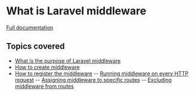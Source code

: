 # What is Laravel middleware

[Full documentation](https://howtocodewell.net/tutorial/what-is-laravel-middleware)

## Topics covered
- [What is the purpose of Laravel middleware](https://howtocodewell.net/tutorial/what-is-laravel-middleware/preview#What_is_the_purpose_of_Laravel_middleware)
- [How to create middleware](https://howtocodewell.net/tutorial/what-is-laravel-middleware/preview#How_to_create_middleware)
- [How to register the middleware](https://howtocodewell.net/tutorial/what-is-laravel-middleware/preview#How_to_register_the_middleware)
-- [Running middleware on every HTTP request](https://howtocodewell.net/tutorial/what-is-laravel-middleware/preview#Running_middleware_on_every_HTTP_request.)
-- [Assigning middleware to specific routes](https://howtocodewell.net/tutorial/what-is-laravel-middleware/preview#Assigning_middleware_to_specific_routes)
-- [Excluding middleware from routes](https://howtocodewell.net/tutorial/what-is-laravel-middleware/preview#Excluding_middleware_from_routes)
